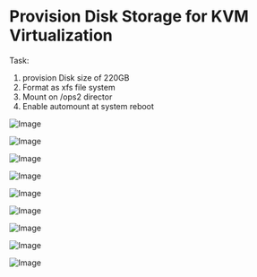 # Provision Disk Storage for KVM Virtualization #
Task:
1. provision Disk size of 220GB
2. Format as xfs file system
3. Mount on /ops2 director
4. Enable automount at system reboot


![Image](https://github.com/user-attachments/assets/240897d9-da4f-4288-bb6d-fb66cc3afda2)

![Image](https://github.com/user-attachments/assets/90abfe1b-fb32-40d1-9ecc-e1e4aa9f47b8)

![Image](https://github.com/user-attachments/assets/526a34c3-4834-4f56-afb0-c9c52437dd73)

![Image](https://github.com/user-attachments/assets/ad116832-3c3b-4892-b16b-54e4314aa5bb)

![Image](https://github.com/user-attachments/assets/eb21715d-d359-4449-b386-1f42d9dae231)

![Image](https://github.com/user-attachments/assets/30918735-87b0-495a-a330-f436b69fd7ed)

![Image](https://github.com/user-attachments/assets/c8552169-b9eb-4dcc-aada-1c49974326ec)

![Image](https://github.com/user-attachments/assets/1e5558f8-df1c-405e-a346-5415ca37c046)

![Image](https://github.com/user-attachments/assets/ffe66eba-f353-4fc3-bd03-a5c4ccc1b0dc)
